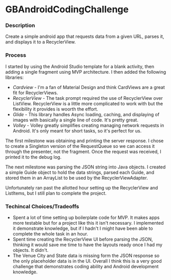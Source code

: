 # GBAndroidCodingChallenge

### Description
Create a simple android app that requests 
data from a given URL, parses it, and displays it to a RecyclerView.

### Process
I started by using the Android Studio template for a blank activity, then adding
a single fragment using MVP architecture. I then added the following libraries:

 - *Cardview* - I'm a fan of Material Design and think CardViews are a great fit for RecyclerViews.
 - *RecyclerView* - The task prompt required the use of RecyclerView over ListView. RecyclerView is a little more complicated to work with but the flexibility it provides is woorth the effort.
 - *Glide* - This library handles Async loading, caching, and displaying of images with basically a single line of code. It's pretty great.
 - *Volley* - Volley greatly simplifies creating managing network requests in Android. It's only meant for short tasks, so it's perfect for us.

The first milestone was obtaining and printing the server response. I chose to create a Singleton version of the RequestQueue so we can access it through the presenter, not the fragment. Once the request was received, I printed it to the debug log.

The next milestone was parsing the JSON string into Java objects. I created a simple Guide object to hold the data strings, parsed each Guide, and stored them in an ArrayList to be used by the RecyclerViewAdapter.

Unfortunately ran past the allotted hour setting up the RecyclerView and ListItems, but I still plan to complete the project. 

### Techincal Choices/Tradeoffs
 - Spent a lot of time setting up boilerplate code for MVP. It makes apps more testable but for a project like this it isn't necessary. I implemented it demonstrate knowledge, but if I hadn't I might have been able to complete the whole task in an hour.
 - Spent time creating the RecyclerView UI before parsing the JSON, thinking it would save me time to have the layouts ready once I had my objects. It didn't.
 - The Venue City and State data is missing form the JSON response so the only placeholder data is in the UI.
Overall I think this is a very good challenge that demonstrates coding ability and Android development knowledge.
